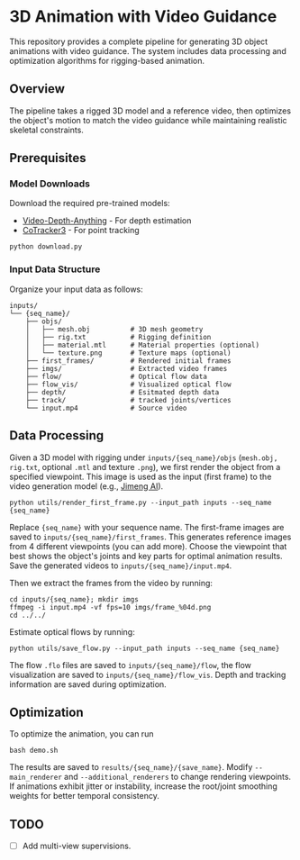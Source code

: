 # 3D Animation with Video Guidance
This repository provides a complete pipeline for generating 3D object animations with video guidance. The system includes data processing and optimization algorithms for rigging-based animation.

## Overview
The pipeline takes a rigged 3D model and a reference video, then optimizes the object's motion to match the video guidance while maintaining realistic skeletal constraints.

## Prerequisites

### Model Downloads
Download the required pre-trained models:

- [Video-Depth-Anything](https://huggingface.co/depth-anything/Video-Depth-Anything-Large) - For depth estimation
- [CoTracker3](https://huggingface.co/facebook/cotracker3) - For point tracking

```
python download.py
```

### Input Data Structure

Organize your input data as follows:
```
inputs/
└── {seq_name}/
    ├── objs/
    │   ├── mesh.obj          # 3D mesh geometry
    │   ├── rig.txt           # Rigging definition
    │   ├── material.mtl      # Material properties (optional)
    │   └── texture.png       # Texture maps (optional)
    ├── first_frames/         # Rendered initial frames
    ├── imgs/                 # Extracted video frames
    ├── flow/                 # Optical flow data
    ├── flow_vis/             # Visualized optical flow
    ├── depth/                # Esitmated depth data
    ├── track/                # tracked joints/vertices
    └── input.mp4             # Source video
```

## Data Processing

Given a 3D model with rigging under `inputs/{seq_name}/objs` (`mesh.obj, rig.txt`, optional `.mtl` and texture `.png`), we first render the object from a specified viewpoint. This image is used as the input (first frame) to the video generation model (e.g., [Jimeng AI](https://jimeng.jianying.com/ai-tool/home?type=video)).

```
python utils/render_first_frame.py --input_path inputs --seq_name {seq_name}
```
Replace `{seq_name}` with your sequence name. The first-frame images are saved to `inputs/{seq_name}/first_frames`. This generates reference images from 4 different viewpoints (you can add more). Choose the viewpoint that best shows the object's joints and key parts for optimal animation results. Save the generated videos to `inputs/{seq_name}/input.mp4`.

Then we extract the frames from the video by running:

```
cd inputs/{seq_name}; mkdir imgs
ffmpeg -i input.mp4 -vf fps=10 imgs/frame_%04d.png
cd ../../
```

Estimate optical flows by running:

```
python utils/save_flow.py --input_path inputs --seq_name {seq_name}
```
The flow `.flo` files are saved to `inputs/{seq_name}/flow`, the flow visualization are saved to `inputs/{seq_name}/flow_vis`. Depth and tracking information are saved during optimization.

## Optimization

To optimize the animation, you can run

```
bash demo.sh
```

The results are saved to `results/{seq_name}/{save_name}`. Modify `--main_renderer` and `--additional_renderers` to change rendering viewpoints. If animations exhibit jitter or instability, increase the root/joint smoothing weights for better temporal consistency.


## TODO

- [ ] Add multi-view supervisions.